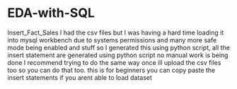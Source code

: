 # EDA-with-SQL

Insert_Fact_Sales
    I had the csv files but I was having a hard time loading it into mysql workbench due to systems permissions and many more safe mode being enabled and stuff 
so I generated this using python script, all the insert statement are generated using python script no manual work is being done
I recommend trying to do the same way once ill upload the csv files too so you can do that too.
this is for beginners you can copy paste the insert statements if you arent able to load dataset 
